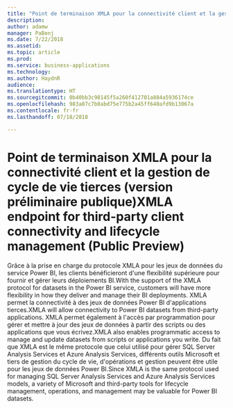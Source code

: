 ```yaml
---
title: "Point de terminaison XMLA pour la connectivité client et la gestion de cycle de vie tierces"
description: 
author: adamw
manager: PaBenj
ms.date: 7/22/2018
ms.assetid: 
ms.topic: article
ms.prod: 
ms.service: business-applications
ms.technology: 
ms.author: HaydnR
audience: 
ms.translationtype: HT
ms.sourcegitcommit: 0b40bb3c98145f5a260f412701a884a5936174ce
ms.openlocfilehash: 983a87c7b0abd75e775b2a45ff640afd9b13067a
ms.contentlocale: fr-fr
ms.lasthandoff: 07/18/2018

---
```

# <a name="xmla-endpoint-for-third-party-client-connectivity-and-lifecycle-management-public-preview"></a><span data-ttu-id="7f715-102">Point de terminaison XMLA pour la connectivité client et la gestion de cycle de vie tierces (version préliminaire publique)</span><span class="sxs-lookup"><span data-stu-id="7f715-102">XMLA endpoint for third-party client connectivity and lifecycle management (Public Preview)</span></span>

<span data-ttu-id="7f715-103">Grâce à la prise en charge du protocole XMLA pour les jeux de données du service Power BI, les clients bénéficieront d'une flexibilité supérieure pour fournir et gérer leurs déploiements BI.</span><span class="sxs-lookup"><span data-stu-id="7f715-103">With the support of the XMLA protocol for datasets in the Power BI service, customers will have more flexibility in how they deliver and manage their BI deployments.</span></span> <span data-ttu-id="7f715-104">XMLA permet la connectivité à des jeux de données Power BI d'applications tierces.</span><span class="sxs-lookup"><span data-stu-id="7f715-104">XMLA will allow connectivity to Power BI datasets from third-party applications.</span></span> <span data-ttu-id="7f715-105">XMLA permet également à l'accès par programmation pour gérer et mettre à jour des jeux de données à partir des scripts ou des applications que vous écrivez.</span><span class="sxs-lookup"><span data-stu-id="7f715-105">XMLA also enables programmatic access to manage and update datasets from scripts or applications you write.</span></span> <span data-ttu-id="7f715-106">Du fait que XMLA est le même protocole que celui utilisé pour gérer SQL Server Analysis Services et Azure Analysis Services, différents outils Microsoft et tiers de gestion du cycle de vie, d'opérations et gestion peuvent être utile pour les jeux de données Power BI.</span><span class="sxs-lookup"><span data-stu-id="7f715-106">Since XMLA is the same protocol used for managing SQL Server Analysis Services and Azure Analysis Services models, a variety of Microsoft and third-party tools for lifecycle management, operations, and management may be valuable for Power BI datasets.</span></span>

